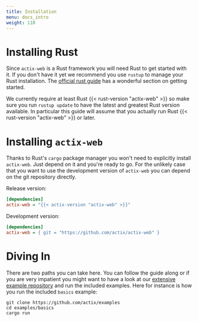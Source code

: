 ```yaml
---
title: Installation
menu: docs_intro
weight: 110
---
```


# Installing Rust

Since `actix-web` is a Rust framework you will need Rust to get started with it.
If you don't have it yet we recommend you use `rustup` to manage your Rust
installation.  The [official rust
guide](https://doc.rust-lang.org/book/ch01-01-installation.html)
has a wonderful section on getting started.

We currently require at least Rust {{< rust-version "actix-web" >}} so make sure you
run `rustup update` to have the latest and greatest Rust version available.  In
particular this guide will assume that you actually run Rust
{{< rust-version "actix-web" >}} or later.

# Installing `actix-web`

Thanks to Rust's `cargo` package manager you won't need to explicitly install
`actix-web`.  Just depend on it and you're ready to go.  For the unlikely
case that you want to use the development version of `actix-web` you can
depend on the git repository directly.

Release version:

```ini
[dependencies]
actix-web = "{{< actix-version "actix-web" >}}"
```

Development version:

```ini
[dependencies]
actix-web = { git = "https://github.com/actix/actix-web" }
```

# Diving In

There are two paths you can take here.  You can follow the guide along or if
you are very impatient you might want to have a look at our
[extensive example repository](https://github.com/actix/examples) and run the
included examples.  Here for instance is how you run the included `basics`
example:

```
git clone https://github.com/actix/examples
cd examples/basics
cargo run
```
